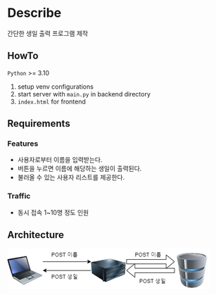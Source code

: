 # Describe
간단한 생일 출력 프로그램 제작

## HowTo
`Python` >= 3.10

1. setup venv configurations
2. start server with `main.py` in backend directory
3. `index.html` for frontend

## Requirements
### Features
* 사용자로부터 이름을 입력받는다.
* 버튼을 누르면 이름에 해당하는 생일이 출력된다.
* 불러올 수 있는 사용자 리스트를 제공한다.

### Traffic
* 동시 접속 1~10명 정도 인원

## Architecture
![arc](/docs/resources/architecture.png)
